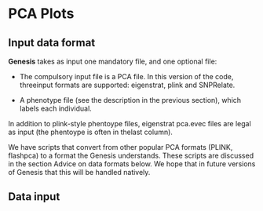 # PCA Plots

## Input data format

**Genesis** takes as input one mandatory file, and one optional file:

- The compulsory input file is a PCA file. In this version of the code, threeinput formats
are supported: eigenstrat, plink and SNPRelate.

- A phenotype file (see the description in the previous section), which labels each individual.

In addition to plink-style phentoype files, eigenstrat pca.evec files are legal as input (the phentoype is often in thelast column).

We have scripts that convert from other popular PCA formats (PLINK, flashpca) to a format the Genesis understands. These scripts are discussed in the section Advice on data formats below. We hope that in future versions of Genesis that this will be handled natively.

## Data input
